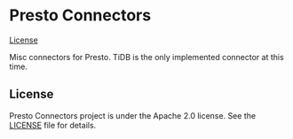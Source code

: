 # Presto Connectors
[License](https://github.com/zhihu/presto-connectors/blob/master/LICENSE)

Misc connectors for Presto. TiDB is the only implemented connector at this time.

## License
Presto Connectors project is under the Apache 2.0 license. See the [LICENSE](./LICENSE) file for details.

